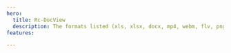 ```yaml
---
hero:
  title: Rc-DocView
  description: The formats listed (xls, xlsx, docx, mp4, webm, flv, png, jpeg, gif, txt, csv) can be previewed within a local area network.
features:

---
```


